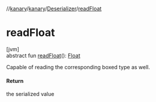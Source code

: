 //[kanary](../../../index.md)/[kanary](../index.md)/[Deserializer](index.md)/[readFloat](read-float.md)

# readFloat

[jvm]\
abstract fun [readFloat](read-float.md)(): [Float](https://kotlinlang.org/api/latest/jvm/stdlib/kotlin/-float/index.html)

Capable of reading the corresponding boxed type as well.

#### Return

the serialized value
